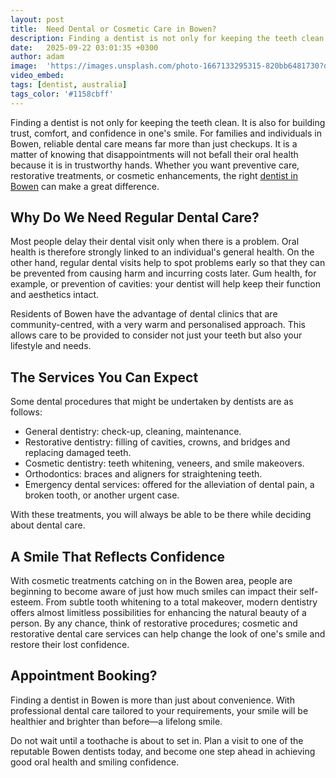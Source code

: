 ```yaml
---
layout: post
title:  Need Dental or Cosmetic Care in Bowen?
description: Finding a dentist is not only for keeping the teeth clean. For families and individuals in Bowen, reliable dental care means far more than just checkups.
date:   2025-09-22 03:01:35 +0300
author: adam
image:  'https://images.unsplash.com/photo-1667133295315-820bb6481730?q=80&w=3087&auto=format&fit=crop&ixlib=rb-4.1.0&ixid=M3wxMjA3fDB8MHxwaG90by1wYWdlfHx8fGVufDB8fHx8fA%3D%3D'
video_embed:
tags: [dentist, australia]
tags_color: '#1158cbff'
---
```


Finding a dentist is not only for keeping the teeth clean. It is also for building trust, comfort, and confidence in one's smile. For families and individuals in Bowen, reliable dental care means far more than just checkups. It is a matter of knowing that disappointments will not befall their oral health because it is in trustworthy hands. Whether you want preventive care, restorative treatments, or cosmetic enhancements, the right [dentist in Bowen](https://www.myfamilydentalqld.com.au/dentist-bowen/) can make a great difference.

## **Why Do We Need Regular Dental Care?**

Most people delay their dental visit only when there is a problem. Oral health is therefore strongly linked to an individual's general health. On the other hand, regular dental visits help to spot problems early so that they can be prevented from causing harm and incurring costs later. Gum health, for example, or prevention of cavities: your dentist will help keep their function and aesthetics intact.

Residents of Bowen have the advantage of dental clinics that are community-centred, with a very warm and personalised approach. This allows care to be provided to consider not just your teeth but also your lifestyle and needs.

## **The Services You Can Expect**

Some dental procedures that might be undertaken by dentists are as follows:

* General dentistry: check-up, cleaning, maintenance.  
* Restorative dentistry: filling of cavities, crowns, and bridges and replacing damaged teeth.  
* Cosmetic dentistry: teeth whitening, veneers, and smile makeovers.  
* Orthodontics: braces and aligners for straightening teeth.  
* Emergency dental services: offered for the alleviation of dental pain, a broken tooth, or another urgent case.

With these treatments, you will always be able to be there while deciding about dental care.

## **A Smile That Reflects Confidence**

With cosmetic treatments catching on in the Bowen area, people are beginning to become aware of just how much smiles can impact their self-esteem. From subtle tooth whitening to a total makeover, modern dentistry offers almost limitless possibilities for enhancing the natural beauty of a person. By any chance, think of restorative procedures; cosmetic and restorative dental care services can help change the look of one's smile and restore their lost confidence.

## **Appointment Booking?**

Finding a dentist in Bowen is more than just about convenience. With professional dental care tailored to your requirements, your smile will be healthier and brighter than before—a lifelong smile.

Do not wait until a toothache is about to set in. Plan a visit to one of the reputable Bowen dentists today, and become one step ahead in achieving good oral health and smiling confidence.